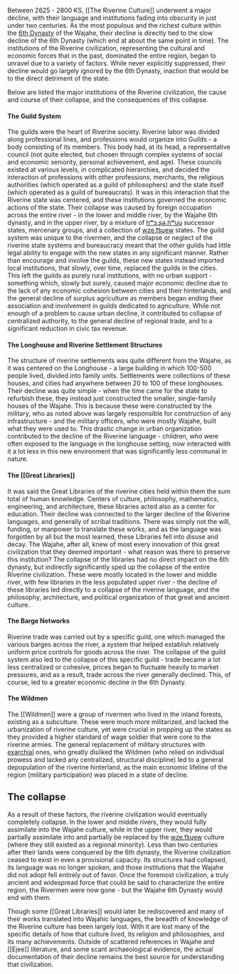 Between 2625 - 2800 KS, [[The Riverine Culture]] underwent a major decline, with their language and institutions fading into obscurity in just under two centuries. As the most populous and the richest culture within the [6th Dynasty](Tsepwe%20Clan.md#6th%20Dynasty) of the Wajahe, their decline is directly tied to the slow decline of the 6th Dynasty (which end at about the same point in time). The institutions of the Riverine civilization, representing the cultural and economic forces that in the past, dominated the entire region, began to unravel due to a variety of factors. While never explicitly suppressed, their decline would go largely ignored by the 6th Dynasty, inaction that would be to the direct detriment of the state.

Below are listed the major institutions of the Riverine civilization, the cause and course of their collapse, and the consequences of this collapse.

#### The Guild System
The guilds were the heart of Riverine society. Riverine labor was divided along professional lines, and professions would organize into Guilds - a body consisting of its members. This body had, at its head, a representative council (not quite elected, but chosen through complex systems of social and economic seniority, personal achievement, and age). These councils existed at various levels, in complicated hierarchies, and decided the interaction of professions with other professions, merchants, the religious authorities (which operated as a guild of philosophers) and the state itself (which operated as a guild of bureaucrats). It was in this interaction that the Riverine state was centered, and these institutions governed the economic actions of the state. Their collapse was caused by foreign occupation across the entire river - in the lower and middle river, by the Wajahe 6th dynasty, and in the upper river, by a mixture of [hʷɔ.ʂə.hʷuɥ](Imyes) successor states, mercenary groups, and a collection of [wze.t͡sɥew](Wzetsyew) states. The guild system was unique to the rivermen, and the collapse or neglect of the riverine state systems and bureaucracy meant that the other guilds had little legal ability to engage with the new states in any significant manner. Rather than encourage and involve the guilds, these new states instead imported local institutions, that slowly, over time, replaced the guilds in the cities. This left the guilds as purely rural institutions, with no urban support - something which, slowly but surely, caused major economic decline due to the lack of any economic cohesion between cities and their hinterlands, and the general decline of surplus agriculture as members began ending their association and involvement in guilds dedicated to agriculture. While not enough of a problem to cause urban decline, it contributed to collapse of centralized authority, to the general decline of regional trade, and to a significant reduction in civic tax revenue.

#### The Longhouse and Riverine Settlement Structures
The structure of riverine settlements was quite different from the Wajahe, as it was centered on the Longhouse - a large building in which 100-500 people lived, divided into family units. Settlements were collections of these houses, and cities had anywhere between 20 to 100 of these longhouses. Their decline was quite simple - when the time came for the state to refurbish these, they instead just constructed the smaller, single-family houses of the Wajahe. This is because these were constructed by the military, who as noted above was largely responsible for construction of any infrastructure - and the military officers, who were mostly Wajahe, built what they were used to. This drastic change in urban organization contributed to the decline of the Riverine language - children, who were often exposed to the language in the longhouse setting, now interacted with it a lot less in this new environment that was significantly less communal in nature.

#### The [[Great Libraries]]
It was said the Great Libraries of the riverine cities held within them the sum total of human knowledge. Centers of culture, philosophy, mathematics, engineering, and architecture, these libraries acted also as a center for education. Their decline was connected to the larger decline of the Riverine languages, and generally of scribal traditions. There was simply not the will, funding, or manpower to translate these works, and as the language was forgotten by all but the most learned, these Libraries fell into disuse and decay. The Wajahe, after all, knew of most every innovation of this great civilization that they deemed important - what reason was there to preserve this institution? The collapse of the libraries had no direct impact on the 6th dynasty, but indirectly significantly sped up the collapse of the entire Riverine civilization. These were mostly located in the lower and middle river, with few libraries in the less populated upper river - the decline of these libraries led directly to a collapse of the riverine language, and the philosophy, architecture, and political organization of that great and ancient culture.

#### The Barge Networks 
Riverine trade was carried out by a specific guild, one which managed the various barges across the river, a system that helped establish relatively uniform price controls for goods across the river. The collapse of the guild system also led to the collapse of this specific guild - trade became a lot less centralized or cohesive, prices began to fluctuate heavily to market pressures, and as a result, trade across the river generally declined. This, of course, led to a greater economic decline in the 6th Dynasty.

#### The Wildmen
The [[Wildmen]] were a group of rivermen who lived in the inland forests, existing as a subculture. These were much more militarized, and lacked the urbanization of riverine culture, yet were crucial in propping up the states as they provided a higher standard of wage soldier that were core to the riverine armies. The general replacement of military structures with [exarchial](Exarch.md) ones, who greatly disliked the Wildmen (who relied on individual prowess and lacked any centralized, structural discipline) led to a general depopulation of the riverine hinterland, as the main economic lifeline of the region (military participation) was placed in a state of decline. 

## The collapse
As a result of these factors, the riverine civilization would eventually completely collapse. In the lower and middle rivers, they would fully assimilate into the Wajahe culture, while in the upper river, they would partially assimilate into and partially be replaced by the [wze.t͡sɥew](Wzetsyew) culture (where they still existed as a regional minority). Less than two centuries after their lands were conquered by the 6th dynasty, the Riverine civilization ceased to exist in even a provisional capacity. Its structures had collapsed, its language was no longer spoken, and those institutions that the Wajahe did not adopt fell entirely out of favor. Once the foremost civilization, a truly ancient and widespread force that could be said to characterize the entire region, the Rivermen were now gone - but the Wajahe 6th Dynasty would end with them.

Though some [[Great Libraries]] would later be rediscovered and many of their works translated into Wajahic languages, the breadth of knowledge of the Riverine culture has been largely lost. With it are lost many of the specific details of how that culture lived, its religion and philosophies, and its many achievements. Outside of scattered references in Wajahe and [[Ejee]] literature, and some scant archaeological evidence, the actual documentation of their decline remains the best source for understanding that civilization.